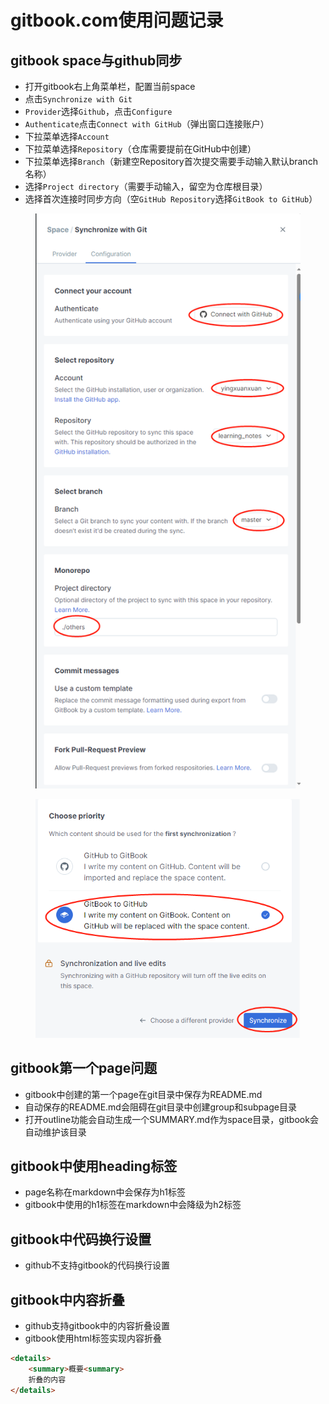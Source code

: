 # gitbook.com使用问题记录

## gitbook space与github同步

* 打开gitbook右上角菜单栏，配置当前space
* 点击`Synchronize with Git`
* `Provider`选择`Github`，点击`Configure`
* `Authenticate`点击`Connect with GitHub`（弹出窗口连接账户）
* 下拉菜单选择`Account`
* 下拉菜单选择`Repository`（仓库需要提前在GitHub中创建）
* 下拉菜单选择`Branch`（新建空Repository首次提交需要手动输入默认branch名称）
* 选择`Project directory`（需要手动输入，留空为仓库根目录）
* 选择首次连接时同步方向（空`GitHub Repository`选择`GitBook to GitHub`）

<figure><img src=".gitbook/assets/1690254284615.png" alt=""><figcaption></figcaption></figure>

<figure><img src=".gitbook/assets/1690254313000.png" alt=""><figcaption></figcaption></figure>

## gitbook第一个page问题

* gitbook中创建的第一个page在git目录中保存为README.md
* 自动保存的README.md会阻碍在git目录中创建group和subpage目录
* 打开outline功能会自动生成一个SUMMARY.md作为space目录，gitbook会自动维护该目录

## gitbook中使用heading标签

* page名称在markdown中会保存为h1标签
* gitbook中使用的h1标签在markdown中会降级为h2标签

## gitbook中代码换行设置

* github不支持gitbook的代码换行设置

## gitbook中内容折叠

* github支持gitbook中的内容折叠设置
* gitbook使用html标签实现内容折叠

```html
<details>
    <summary>概要<summary>
    折叠的内容
</details>
```
